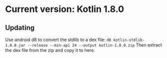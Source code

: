 # Current version: Kotlin 1.8.0
## Updating
Use android d8 to convert the stdlib to a dex file:
`d8 kotlin-stdlib-1.8.0.jar --release --min-api 24 --output kotlin-1.8.0.zip`
Then extract the dex file from the zip and copy it to here.
